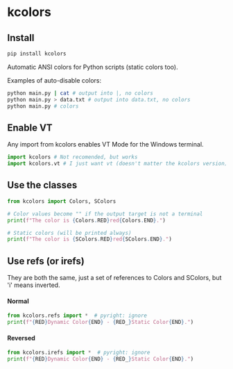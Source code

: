 # kcolors

## Install

```python
pip install kcolors
```

Automatic ANSI colors for Python scripts (static colors too).

Examples of auto-disable colors:

```sh
python main.py | cat # output into |, no colors
python main.py > data.txt # output into data.txt, no colors
python main.py # colors
```

## Enable VT

Any import from kcolors enables VT Mode for the Windows terminal.

```python
import kcolors # Not recomended, but works
import kcolors.vt # I just want vt (doesn't matter the kcolors version)
```

## Use the classes

```python
from kcolors import Colors, SColors

# Color values become "" if the output target is not a terminal
print(f"The color is {Colors.RED}red{Colors.END}.")

# Static colors (will be printed always)
print(f"The color is {SColors.RED}red{SColors.END}.")
```

## Use refs (or irefs)

They are both the same, just a set of references to Colors and SColors, but 'i' means inverted.

#### Normal

```python
from kcolors.refs import *  # pyright: ignore
print(f"{RED}Dynamic Color{END} - {RED_}Static Color{END}.")
```

#### Reversed

```python
from kcolors.irefs import *  # pyright: ignore
print(f"{RED}Dynamic Color{END} - {RED_}Static Color{END}.")
```
